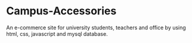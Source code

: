 # Campus-Accessories
An e-commerce site for university students, teachers and office by using html, css, javascript and mysql database.

